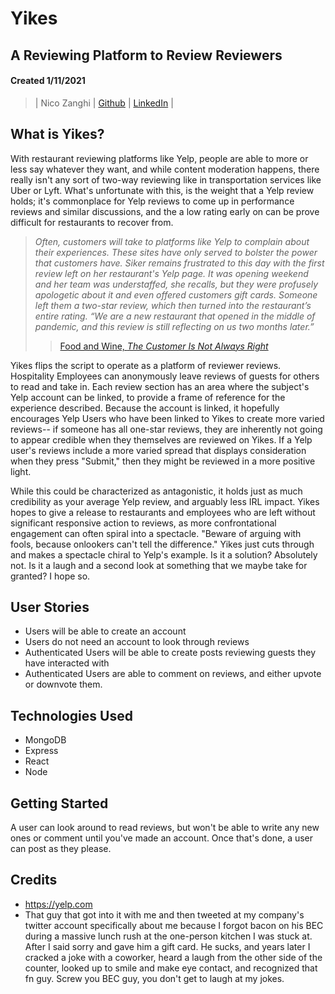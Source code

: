 # Yikes
## A Reviewing Platform to Review Reviewers

#### Created 1/11/2021

>| Nico Zanghi | [Github](https://github.com/nazanghi) |  [LinkedIn](https://www.linkedin.com/in/nicozanghi/) |


## What is Yikes?
With restaurant reviewing platforms like Yelp, people are able to more or less say whatever they want, and while content moderation happens, there really isn't any sort of two-way reviewing like in transportation services like Uber or Lyft. What's unfortunate with this, is the weight that a Yelp review holds; it's commonplace for Yelp reviews to come up in performance reviews and similar discussions, and the a low rating early on can be prove difficult for restaurants to recover from.

> *Often, customers will take to platforms like Yelp to complain about their experiences. These sites have only served to bolster the power that customers have. Siker remains frustrated to this day with the first review left on her restaurant's Yelp page. It was opening weekend and her team was understaffed, she recalls, but they were profusely apologetic about it and even offered customers gift cards. Someone left them a two-star review, which then turned into the restaurant’s entire rating. “We are a new restaurant that opened in the middle of pandemic, and this review is still reflecting on us two months later.”*
>>[Food and Wine, *The Customer Is Not Always Right*](https://www.foodandwine.com/fwpro/customer-is-not-always-right)


Yikes flips the script to operate as a platform of reviewer reviews. Hospitality Employees can anonymously leave reviews of guests for others to read and take in. Each review section has an area where the subject's Yelp account can be linked, to provide a frame of reference for the experience described. Because the account is linked, it hopefully encourages Yelp Users who have been linked to Yikes to create more varied reviews-- if someone has all one-star reviews, they are inherently not going to appear credible when they themselves are reviewed on Yikes. If a Yelp user's reviews include a more varied spread that displays consideration when they press "Submit," then they might be reviewed in a more positive light.  

While this could be characterized as antagonistic, it holds just as much credibility as your average Yelp review, and arguably less IRL impact. Yikes hopes to give a release to restaurants and employees who are left without significant responsive action to reviews, as more confrontational engagement can often spiral into a spectacle. "Beware of arguing with fools, because onlookers can't tell the difference." Yikes just cuts through and makes a spectacle chiral to Yelp's example. Is it a solution? Absolutely not. Is it a laugh and a second look at something that we maybe take for granted? I hope so. 

## User Stories
- Users will be able to create an account
- Users do not need an account to look through reviews
- Authenticated Users will be able to create posts reviewing guests they have interacted with
- Authenticated Users are able to comment on reviews, and either upvote or downvote them.

## Technologies Used

* MongoDB
* Express
* React
* Node

## Getting Started

A user can look around to read reviews, but won't be able to write any new ones or comment until you've made an account. Once that's done, a user can post as they please.

## Credits
- https://yelp.com
- That guy that got into it with me and then tweeted at my company's twitter account specifically about me because I forgot bacon on his BEC during a massive lunch rush at the one-person kitchen I was stuck at. After I said sorry and gave him a gift card. He sucks, and years later I cracked a joke with a coworker, heard a laugh from the other side of the counter, looked up to smile and make eye contact, and recognized that fn guy. Screw you BEC guy, you don't get to laugh at my jokes. 
